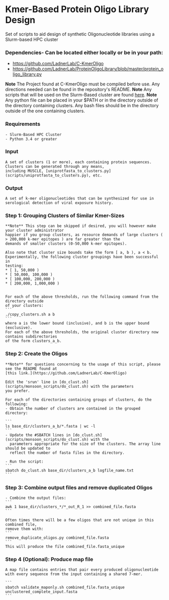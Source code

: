 # Kmer-Based Protein Oligo Library Design
Set of scripts to aid design of synthetic Oligonucleotide libraries using a Slurm-based HPC cluster
### Dependencies- Can be located either locally or be in your path:
- https://github.com/LadnerLab/C-KmerOligo
- https://github.com/LadnerLab/ProteinOligoLibrary/blob/master/protein_oligo_library.py

**Note** The Project found at C-KmerOligo must be compiled before use. Any directions needed can be found in the repository's README.
**Note** Any scripts that will be used on the Slurm-Based cluster are found [here](scripts/monsoon_scripts).
**Note** Any python file can be placed in your $PATH or in the directory outside of the directory containing clusters.
         Any bash files should be in the directory outside of the one containing clusters.

### Requirements
    - Slurm-Based HPC Cluster
    - Python 3.4 or greater


### Input
    A set of clusters (1 or more), each containing protein sequences. Clusters can be generated through any means,
    including MUSCLE, [uniprotfasta_to_clusters.py](scripts/uniprotfasta_to_clusters.py), etc.

### Output
    A set of k-mer oligonucleotides that can be synthesized for use in serological detection of viral exposure history.

### Step 1: Grouping Clusters of Similar Kmer-Sizes
    **Note** This step can be skipped if desired, you will however make your cluster administrator
    happier if you group clusters, as resource demands of large clusters ( > 200,000 k-mer epitopes ) are far greater than the
    demands of smaller clusters (0-50,000 k-mer epitopes).

    Also note that cluster size bounds take the form [ a, b ), a < b.
    Experimentally, the following cluster groupings have been successful in
    testing:
    * [ 1, 50,000 )
    * [ 50,000, 100,000 )
    * [ 100,000, 200,000 )
    * [ 200,000, 1,000,000 )


    For each of the above thresholds, run the following command from the directory outside
    of your clusters:
    ```
    ./copy_clusters.sh a b 
    ```
    where a is the lower bound (inclusive), and b is the upper bound (exclusive).
    For each of the above thresholds, the original cluster directory now contains subdirectories
    of the form clusters_a_b.

### Step 2: Create the Oligos
    **Note** for questions concerning to the usage of this script, please see the README found at
    [this link.](https://github.com/LadnerLab/C-KmerOligo)

    Edit the 'srun' line in [do_clust.sh](scripts/monsoon_scripts/do_clust.sh) with the parameters
    you prefer. 

    For each of the directories containing groups of clusters, do the following:
    - Obtain the number of clusters are contained in the grouped directory:

    ```
    ls base_dir/clusters_a_b/*.fasta | wc -l
    ```
    - Update the #SBATCH lines in [do_clust.sh](scripts/monsoon_scripts/do_clust.sh) with the
      parameters appropriate for the size of the clusters. The array line should be updated to
      reflect the number of fasta files in the directory.

    - Run the script:
    ```
    sbatch do_clust.sh base_dir/clusters_a_b logfile_name.txt
    ```


### Step 3: Combine output files and remove duplicated Oligos
    - Combine the output files:
    ```
    awk 1 base_dir/clusters_*/*_out_R_1 >> combined_file.fasta
    ```

    Often times there will be a few oligos that are not unique in this combined file,
    remove them with:
    ```
    remove_duplicate_oligos.py combined_file.fasta
    ```
    This will produce the file combined_file.fasta_unique 

### Step 4 (Optional): Produce map file 
    A map file contains entries that pair every produced oligonucleotide
    with every sequence from the input containing a shared 7-mer.

    ```
    sbatch validate_maponly.sh combined_file.fasta_unique unclustered_complete_input.fasta
    ```

      





